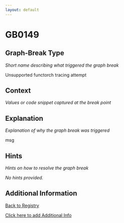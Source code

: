 ```yaml
---
layout: default
---
```

# GB0149

## Graph-Break Type
*Short name describing what triggered the graph break*

Unsupported functorch tracing attempt

## Context
*Values or code snippet captured at the break point*



## Explanation
*Explanation of why the graph break was triggered*

msg

## Hints
*Hints on how to resolve the graph break*

*No hints provided.*


## Additional Information

<!-- ADDITIONAL INFORMATION START - Add custom information below this line -->

<!-- ADDITIONAL INFORMATION END -->

[Back to Registry](../index.html)

[Click here to add Additional Info](https://github.com/pytorch-labs/compile-graph-break-site/edit/main/docs/gb/gb0149.md)
